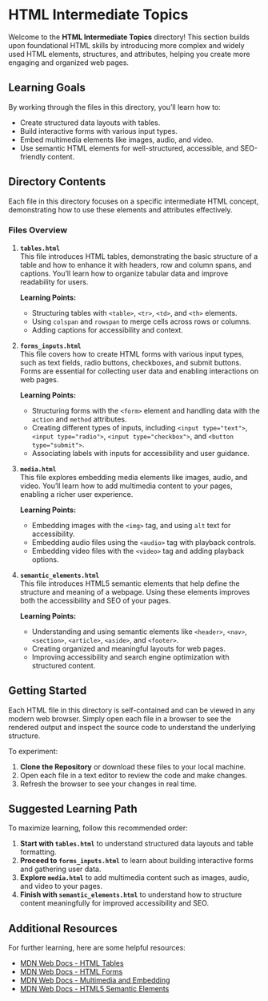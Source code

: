 # HTML Intermediate Topics

Welcome to the **HTML Intermediate Topics** directory! This section builds upon foundational HTML skills by introducing more complex and widely used HTML elements, structures, and attributes, helping you create more engaging and organized web pages.

## Learning Goals

By working through the files in this directory, you’ll learn how to:
- Create structured data layouts with tables.
- Build interactive forms with various input types.
- Embed multimedia elements like images, audio, and video.
- Use semantic HTML elements for well-structured, accessible, and SEO-friendly content.

## Directory Contents

Each file in this directory focuses on a specific intermediate HTML concept, demonstrating how to use these elements and attributes effectively.

### Files Overview

1. **`tables.html`**  
   This file introduces HTML tables, demonstrating the basic structure of a table and how to enhance it with headers, row and column spans, and captions. You’ll learn how to organize tabular data and improve readability for users.

   **Learning Points:**
   - Structuring tables with `<table>`, `<tr>`, `<td>`, and `<th>` elements.
   - Using `colspan` and `rowspan` to merge cells across rows or columns.
   - Adding captions for accessibility and context.

2. **`forms_inputs.html`**  
   This file covers how to create HTML forms with various input types, such as text fields, radio buttons, checkboxes, and submit buttons. Forms are essential for collecting user data and enabling interactions on web pages.

   **Learning Points:**
   - Structuring forms with the `<form>` element and handling data with the `action` and `method` attributes.
   - Creating different types of inputs, including `<input type="text">`, `<input type="radio">`, `<input type="checkbox">`, and `<button type="submit">`.
   - Associating labels with inputs for accessibility and user guidance.

3. **`media.html`**  
   This file explores embedding media elements like images, audio, and video. You’ll learn how to add multimedia content to your pages, enabling a richer user experience.

   **Learning Points:**
   - Embedding images with the `<img>` tag, and using `alt` text for accessibility.
   - Embedding audio files using the `<audio>` tag with playback controls.
   - Embedding video files with the `<video>` tag and adding playback options.

4. **`semantic_elements.html`**  
   This file introduces HTML5 semantic elements that help define the structure and meaning of a webpage. Using these elements improves both the accessibility and SEO of your pages.

   **Learning Points:**
   - Understanding and using semantic elements like `<header>`, `<nav>`, `<section>`, `<article>`, `<aside>`, and `<footer>`.
   - Creating organized and meaningful layouts for web pages.
   - Improving accessibility and search engine optimization with structured content.

## Getting Started

Each HTML file in this directory is self-contained and can be viewed in any modern web browser. Simply open each file in a browser to see the rendered output and inspect the source code to understand the underlying structure.

To experiment:
1. **Clone the Repository** or download these files to your local machine.
2. Open each file in a text editor to review the code and make changes.
3. Refresh the browser to see your changes in real time.

## Suggested Learning Path

To maximize learning, follow this recommended order:
1. **Start with `tables.html`** to understand structured data layouts and table formatting.
2. **Proceed to `forms_inputs.html`** to learn about building interactive forms and gathering user data.
3. **Explore `media.html`** to add multimedia content such as images, audio, and video to your pages.
4. **Finish with `semantic_elements.html`** to understand how to structure content meaningfully for improved accessibility and SEO.

## Additional Resources

For further learning, here are some helpful resources:
- [MDN Web Docs - HTML Tables](https://developer.mozilla.org/en-US/docs/Web/HTML/Element/table)
- [MDN Web Docs - HTML Forms](https://developer.mozilla.org/en-US/docs/Learn/Forms)
- [MDN Web Docs - Multimedia and Embedding](https://developer.mozilla.org/en-US/docs/Learn/HTML/Multimedia_and_embedding)
- [MDN Web Docs - HTML5 Semantic Elements](https://developer.mozilla.org/en-US/docs/Web/Guide/HTML/HTML5/HTML5_element_list)
